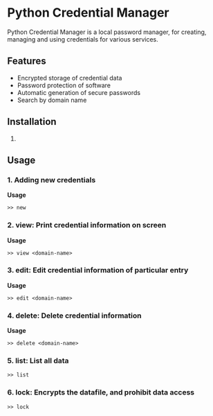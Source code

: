 # Python Credential Manager
Python Credential Manager is a local password manager, for creating, managing and using credentials for various services.

## Features
* Encrypted storage of credential data
* Password protection of software
* Automatic generation of secure passwords
* Search by domain name

## Installation
1. 

## Usage
### 1. Adding new credentials

**Usage**
```
>> new
```

### 2. **view**: Print credential information on screen

**Usage**
```
>> view <domain-name>
```

### 3. **edit**: Edit credential information of particular entry
**Usage**
```
>> edit <domain-name>
```

### 4. **delete**: Delete credential information
**Usage**
```
>> delete <domain-name>
```

### 5. **list**: List all data
```
>> list
```

### 6. **lock**: Encrypts the datafile, and prohibit data access
```
>> lock
```